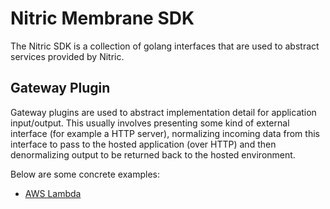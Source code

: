 # Nitric Membrane SDK

The Nitric SDK is a collection of golang interfaces that are used to abstract services provided by Nitric.

## Gateway Plugin

Gateway plugins are used to abstract implementation detail for application input/output. This usually involves presenting some kind of external interface (for example a HTTP server), normalizing incoming data from this interface to pass to the hosted application (over HTTP) and then denormalizing output to be returned back to the hosted environment. 

Below are some concrete examples:

* [AWS Lambda](../aws/gateway/lambda/README.md)







